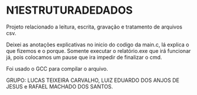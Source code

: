 # N1ESTRUTURADEDADOS
 Projeto relacionado a leitura, escrita, gravação e tratamento de arquivos csv.

Deixei as anotações explicativas no inicio do codigo da main.c, lá explica o que fizemos e o porque.
Somente executar o relatório.exe que irá funcionar já, pois colocamos um pause que ira impedir de finalizar o cmd.

Foi usado o GCC para compilar o arquivo.

GRUPO: LUCAS TEIXEIRA CARVALHO, LUIZ EDUARDO DOS ANJOS DE JESUS e RAFAEL MACHADO DOS SANTOS.

